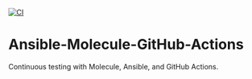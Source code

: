 [![CI](https://github.com/Shrey496/Ansible-Molecule-GitHub-Actions/actions/workflows/ci.yml/badge.svg)](https://github.com/Shrey496/Ansible-Molecule-GitHub-Actions/actions/workflows/ci.yml)


# Ansible-Molecule-GitHub-Actions
Continuous testing with Molecule, Ansible, and GitHub Actions.

